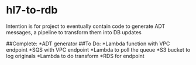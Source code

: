 # hl7-to-rdb
Intention is for project to eventually contain code to generate ADT messages, a pipeline to transform them into DB updates

##Complete: 
*ADT generator
##To Do:
*Lambda function with VPC endpoint
*SQS with VPC endpoint
*Lambda to poll the queue
*S3 bucket to log originals 
*Lambda to do transform
*RDS for endpoint
